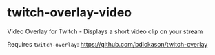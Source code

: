 # twitch-overlay-video
Video Overlay for Twitch - Displays a short video clip on your stream

Requires `twitch-overlay`: https://github.com/bdickason/twitch-overlay
